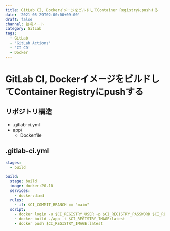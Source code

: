 ```yaml
---
title: GitLab CI, DockerイメージをビルドしてContainer Registryにpushする
date: '2021-05-29T02:00:00+09:00'
draft: false
channel: 技術ノート
category: GitLab
tags:
  - GitLab
  - 'GitLab Actions'
  - 'CI CD'
  - Docker
---
```


# GitLab CI, DockerイメージをビルドしてContainer Registryにpushする

## リポジトリ構造

- .gitlab-ci.yml
- app/
  - Dockerfile

## .gitlab-ci.yml

```yaml
stages:
  - build

build:
  stage: build
  image: docker:20.10
  services:
    - docker:dind
  rules:
    - if: $CI_COMMIT_BRANCH == "main"
  script:
    - docker login -u $CI_REGISTRY_USER -p $CI_REGISTRY_PASSWORD $CI_REGISTRY
    - docker build ./app -t $CI_REGISTRY_IMAGE:latest
    - docker push $CI_REGISTRY_IMAGE:latest
```
